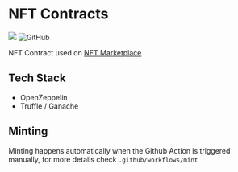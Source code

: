 # NFT Contracts

![](https://img.shields.io/badge/Coverage-98%25-83A603.svg?prefix=$coverage$)
![GitHub](https://img.shields.io/github/license/silviopaganini/nft-contracts?style=round)

NFT Contract used on [NFT Marketplace](https://github.com/silviopaganini/nft-market)

## Tech Stack

- OpenZeppelin
- Truffle / Ganache

## Minting 

Minting happens automatically when the Github Action is triggered manually, for more details check `.github/workflows/mint` 